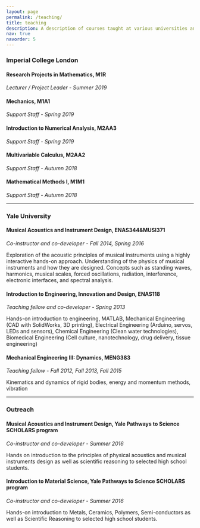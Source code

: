 ```yaml
---
layout: page
permalink: /teaching/
title: teaching
description: A description of courses taught at various universities and on various continents.
nav: true
navorder: 5
---
```


<h3>Imperial College London</h3>

<h4><strong> Research Projects in Mathematics, M1R </strong></h4>
<p><i>Lecturer / Project Leader - Summer 2019</i></p>

<h4><strong> Mechanics, M1A1 </strong></h4>
<p><i>Support Staff - Spring 2019</i></p>

<h4><strong> Introduction to Numerical Analysis, M2AA3 </strong></h4>
<p><i>Support Staff - Spring 2019</i></p>

<h4><strong> Multivariable Calculus, M2AA2 </strong></h4>
<p><i>Support Staff - Autumn 2018</i></p>

<h4><strong> Mathematical Methods I, M1M1 </strong></h4>
<p><i>Support Staff - Autumn 2018</i></p>

<hr>

<h3>Yale University</h3>

<h4><strong> Musical Acoustics and Instrument Design, ENAS344&MUSI371 </strong></h4>
<p><i>Co-instructor and co-developer - Fall 2014, Spring 2016</i></p>
<p>Exploration of the acoustic principles of musical instruments using a highly interactive hands-on approach. Understanding of the physics of musical instruments and how they are designed. Concepts such as standing waves, harmonics, musical scales, forced oscillations, radiation, interference, electronic interfaces, and spectral analysis.</p>

<h4><strong> Introduction to Engineering, Innovation and Design, ENAS118 </strong></h4>
<p><i>Teaching fellow and co-developer - Spring 2013</i></p>
<p>Hands-on introduction to engineering, MATLAB, Mechanical Engineering (CAD with SolidWorks, 3D printing), Electrical Engineering (Arduino, servos, LEDs and sensors), Chemical Engineering (Clean water technologies), Biomedical Engineering (Cell culture, nanotechnology, drug delivery, tissue engineering)</p>

<h4><strong> Mechanical Engineering III: Dynamics, MENG383 </strong></h4>
<p><i>Teaching fellow - Fall 2012, Fall 2013, Fall 2015</i></p>
<p>Kinematics and dynamics of rigid bodies, energy and momentum methods, vibration</p>

<hr>


<h3>Outreach</h3>

<h4><strong> Musical Acoustics and Instrument Design, Yale Pathways to Science SCHOLARS program </strong></h4>
<p><i>Co-instructor and co-developer - Summer 2016</i></p>
<p>Hands on introduction to the principles of physical acoustics and musical instruments design as well as scientific reasoning to selected high school students.</p>

<h4><strong> Introduction to Material Science, Yale Pathways to Science SCHOLARS program </strong></h4>
<p><i>Co-instructor and co-developer - Summer 2016</i></p>
<p>Hands-on introduction to Metals, Ceramics, Polymers, Semi-conductors as well as Scientific Reasoning to selected high school students.</p>